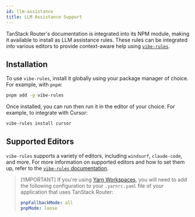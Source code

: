 ```yaml
---
id: llm-assistance
title: LLM Assistance Support
---
```


TanStack Router's documentation is integrated into its NPM module, making it available to install as LLM assistance rules. These rules can be integrated into various editors to provide context-aware help using [`vibe-rules`](https://www.npmjs.com/package/vibe-rules).

## Installation

To use `vibe-rules`, install it globally using your package manager of choice. For example, with `pnpm`:

```bash
pnpm add -g vibe-rules
```

Once installed, you can run then run it in the editor of your choice. For example, to integrate with Cursor:

```bash
vibe-rules install cursor
```

## Supported Editors

`vibe-rules` supports a variety of editors, including `windsurf`, `claude-code`, and more. For more information on supported editors and how to set them up, refer to the [`vibe-rules` documentation](https://github.com/FutureExcited/vibe-rules).

> [!IMPORTANT] If you're using [Yarn Workspaces](https://yarnpkg.com/features/workspaces), you will need to add the following configuration to your `.yarnrc.yaml` file of your application that uses TanStack Router:
>
> ```yaml
> pnpFallbackMode: all
> pnpMode: loose
> ```
